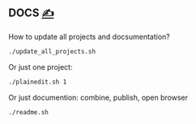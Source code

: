 
## DOCS [<span style='font-size:20px;'>&#x270D;</span>](https://github.com/plainedit/examples/edit/main/DOCS/DOCS.md)

How to update all projects and docsumentation?
```bash
./update_all_projects.sh
```

Or just one project:

```bash
./plainedit.sh 1 
```


Or just documention: combine, publish, open browser

```bash
./readme.sh
```
